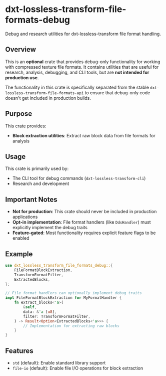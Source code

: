 # dxt-lossless-transform-file-formats-debug

Debug and research utilities for dxt-lossless-transform file format handling.

## Overview

This is an **optional** crate that provides debug-only functionality for working with compressed
texture file formats. It contains utilities that are useful for research, analysis, debugging, and
CLI tools, but are **not intended for production use**.

The functionality in this crate is specifically separated from the stable
`dxt-lossless-transform-file-formats-api` to ensure that debug-only code doesn't get included in
production builds.

## Purpose

This crate provides:

- **Block extraction utilities**: Extract raw block data from file formats for analysis

## Usage

This crate is primarily used by:

- The CLI tool for debug commands (`dxt-lossless-transform-cli`)
- Research and development

## Important Notes

- **Not for production**: This crate should never be included in production applications
- **Opt-in implementation**: File format handlers (like `DdsHandler`) must explicitly implement the debug traits
- **Feature-gated**: Most functionality requires explicit feature flags to be enabled

## Example

```rust
use dxt_lossless_transform_file_formats_debug::{
    FileFormatBlockExtraction,
    TransformFormatFilter,
    ExtractedBlocks,
};

// File format handlers can optionally implement debug traits
impl FileFormatBlockExtraction for MyFormatHandler {
    fn extract_blocks<'a>(
        &self,
        data: &'a [u8],
        filter: TransformFormatFilter,
    ) -> Result<Option<ExtractedBlocks<'a>>> {
        // Implementation for extracting raw blocks
    }
}
```

## Features

- `std` (default): Enable standard library support
- `file-io` (default): Enable file I/O operations for block extraction 